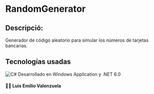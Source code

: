 # RandomGenerator

## Descripció:

Generador de código aleatorio para simular los números de tarjetas bancarias.

## Tecnologías usadas

![C#](https://img.shields.io/static/v1?label=&message=C-Sharp&color=9A4E96&logo=C#&logoColor=white&style=for-the-badge)
Desarrollado en Windows Application y .NET 6.0

#### 👨‍💻 Luis Emilio Valenzuela
